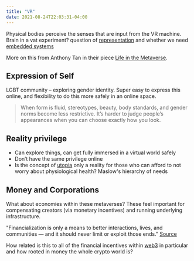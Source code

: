 ```yaml
---
title: "VR"
date: 2021-08-24T22:03:31-04:00
---
```


Physical bodies perceive the senses that are input from the VR machine. Brain in a vat experiment? question of [representation](/thoughts/representation) and whether we need [embedded systems](/thoughts/embedded-ai)

More on this from Anthony Tan in their piece [Life in the Metaverse](https://reboothq.substack.com/p/metaverse).

## Expression of Self
LGBT community – exploring gender identity. Super easy to express this online, and flexibility to do this more safely in an online space.

> When form is fluid, stereotypes, beauty, body standards, and gender norms become less restrictive. It’s harder to judge people’s appearances when you can choose exactly how you look.

## Reality privilege
-   Can explore things, can get fully immersed in a virtual world safely
-   Don’t have the same privilege online
-   Is the concept of [utopia](/thoughts/articles/the-ones-who-walk-from-omelas) only a reality for those who can afford to not worry about physiological health? Maslow's hierarchy of needs

## Money and Corporations
What about economies within these metaverses? These feel important for compensating creators (via monetary incentives) and running underlying infrastructure.

"Financialization is only a means to better interactions, lives, and communities — and it should never limit or exploit those ends." [Source](https://reboothq.substack.com/p/metaverse)

How related is this to all of the financial incentives within [web3](toc/web3.md) in particular and how rooted in money the whole crypto world is?